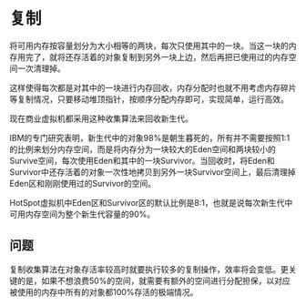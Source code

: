 复制
====

将可用内存按容量划分为大小相等的两块，每次只使用其中的一块。当这一块的内存用完了，就将还存活着的对象复制到另外一块上边，然后再把已使用过的内存空间一次清理掉。

这样使得每次都是对其中的一块进行内存回收，内存分配时也就不用考虑内存碎片等复制情况，只要移动堆顶指针，按顺序分配内存即可，实现简单，运行高效。

现在商业虚拟机都采用这种收集算法来回收新生代。

IBM的专门研究表明，新生代中的对象98%是朝生暮死的，所有并不需要按照1:1的比例来划分内存空间，而是将内存分为一块较大的Eden空间和两块较小的Survive空间，每次使用Eden和其中的一块Survivor。当回收时，将Eden和Survivor中还存活着的对象一次性地拷贝到另外一块Survivor空间上，最后清理掉Eden区和刚刚使用过的Survivor的空间。

HotSpot虚拟机中Eden区和Survivor区的默认比例是8:1，也就是说每次新生代中可用内存空间为整个新生代容量的90%。

问题
----

复制收集算法在对象存活率较高时就要执行较多的复制操作，效率将会变低。更关键的是，如果不想浪费50%的空间，就需要有额外的空间进行分配担保，以对应被使用的内存中所有的对象都100%存活的极端情况。
